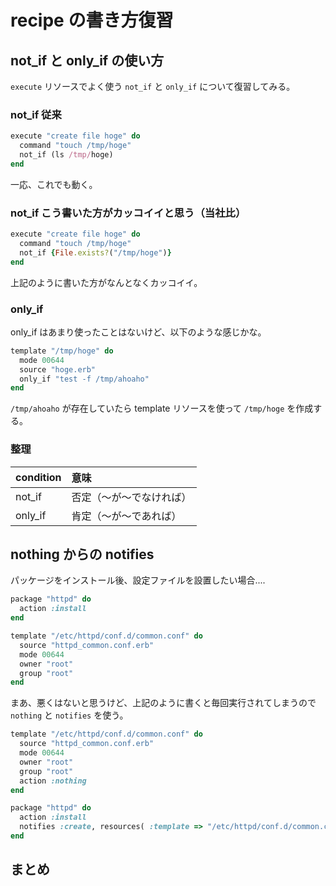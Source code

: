 # recipe の書き方復習

## not_if と only_if の使い方

`execute`  リソースでよく使う `not_if`  と `only_if` について復習してみる。

### not_if 従来

```ruby
execute "create file hoge" do
  command "touch /tmp/hoge"
  not_if (ls /tmp/hoge)
end
```

一応、これでも動く。

### not_if こう書いた方がカッコイイと思う（当社比）

```ruby
execute "create file hoge" do
  command "touch /tmp/hoge"
  not_if {File.exists?("/tmp/hoge")}
end
```

上記のように書いた方がなんとなくカッコイイ。

### only_if

only_if  はあまり使ったことはないけど、以下のような感じかな。

```ruby
template "/tmp/hoge" do
  mode 00644
  source "hoge.erb"
  only_if "test -f /tmp/ahoaho"
end
```
`/tmp/ahoaho`  が存在していたら template  リソースを使って `/tmp/hoge`  を作成する。

### 整理

| condition | 意味 |
|:--------|:----|
| not_if | 否定（〜が〜でなければ）|
| only_if |  肯定（〜が〜であれば）|

## nothing からの notifies

パッケージをインストール後、設定ファイルを設置したい場合....

```ruby
package "httpd" do
  action :install
end

template "/etc/httpd/conf.d/common.conf" do
  source "httpd_common.conf.erb"
  mode 00644
  owner "root"
  group "root"
end
```

まあ、悪くはないと思うけど、上記のように書くと毎回実行されてしまうので `nothing` と `notifies` を使う。

```ruby
template "/etc/httpd/conf.d/common.conf" do
  source "httpd_common.conf.erb"
  mode 00644
  owner "root"
  group "root"
  action :nothing
end

package "httpd" do
  action :install
  notifies :create, resources( :template => "/etc/httpd/conf.d/common.conf" )
end
```

## まとめ
